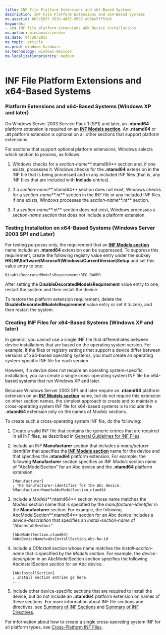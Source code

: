 ```yaml
---
title: INF File Platform Extensions and x64-Based Systems
description: INF File Platform Extensions and x64-Based Systems
ms.assetid: 062c58f7-3519-4835-9597-ab6be5ff5fe8
keywords:
- x64 INF file platform extensions WDK device installations
ms.author: windowsdriverdev
ms.date: 04/20/2017
ms.topic: article
ms.prod: windows-hardware
ms.technology: windows-devices
ms.localizationpriority: medium
---
```


# INF File Platform Extensions and x64-Based Systems


### <a href="" id="platform-extensions-and-x64-based-systems--windows-xp-and-later-"></a> Platform Extensions and x64-Based Systems (Windows XP and later)

On Windows Server 2003 Service Pack 1 (SP1) and later, an **.ntamd64** platform extension is required on an [**INF Models section**](inf-models-section.md). An **.ntamd64** or **.nt** platform extension is optional on all other sections that support platform extensions.

For sections that support optional platform extensions, Windows selects which section to process, as follows:

1.  Windows checks for a *section-name***.ntamd64** section and, if one exists, processes it. Windows checks for the **.ntamd64** extension in the INF file that is being processed and in any included INF files (that is, any INF files that are included with **Include** entries).

2.  If a *section-name***.ntamd64** section does not exist, Windows checks for a *section-name***.nt** section in the INF file or any included INF files. If one exists, Windows processes the *section-name***.nt** section.

3.  If a *section-name***.nt** section does not exist, Windows processes a *section-name* section that does not include a platform extension.

### <a href="" id="testing-installation-on-x64-based-systems--windows-server-2003-sp1-and"></a> Testing Installation on x64-Based Systems (Windows Server 2003 SP1 and Later)

For testing purposes only, the requirement that an [**INF Models section**](inf-models-section.md) name include an **.ntamd64** extension can be suppressed. To suppress this requirement, create the following registry value entry under the subkey **HKLM\\Software\\Microsoft\\Windows\\CurrentVersion\\Setup** and set this value entry to one:

```
DisableDecoratedModelsRequirement:REG_DWORD
```

After setting the **DisableDecoratedModelsRequirement** value entry to one, restart the system and then install the device.

To restore the platform extension requirement, delete the **DisableDecoratedModelsRequirement** value entry or set it to zero, and then restart the system.

### <a href="" id="creating-inf-files-for-x64-based-systems--windows-xp-and-later-"></a> Creating INF Files for x64-Based Systems (Windows XP and later)

In general, you cannot use a single INF file that differentiates between device installations that are based on the operating system version. For example, if the files or registry settings that support a device differ between versions of x64-based operating systems, you must create an operating system-specific INF file for each version.

However, if a device does not require an operating system-specific installation, you can create a single cross-operating system INF file for x64-based systems that run Windows XP and later.

Because Windows Server 2003 SP1 and later require an **.ntamd64** platform extension on an [**INF Models section**](inf-models-section.md) name, but do not require this extension on other section names, the simplest approach to create and to maintain a cross-operating system INF file for x64-based systems is to include the **.ntamd64** extension only on the names of *Models* sections.

To create such a cross-operating system INF file, do the following:

1.  Create a valid INF file that contains the generic entries that are required in all INF files, as described in [General Guidelines for INF Files](general-guidelines-for-inf-files.md).

2.  Include an INF **Manufacturer** section that includes a *manufacturer-identifier* that specifies the [**INF Models section**](inf-models-section.md) name for the device and that specifies the **.ntamd64** platform extension. For example, the following **Manufacturer** section specifies an INF *Models* section name of "AbcModelSection" for an Abc device and the **.ntamd64** platform extension.

    ```
    [Manufacturer]
    ; The manufacturer-identifier for the Abc device.
    %ManufacturerName%=AbcModelSection,ntamd64
    ```

3.  Include a *Models***.ntamd64** section whose name matches the *Models* section name that is specified by the *manufacturer-identifier* in the **Manufacturer** section. For example, the following AbcModelSection**.ntamd64** section for an Abc device includes a *device-description* that specifies an *install-section-name* of "AbcInstallSection."

    ```
    [AbcModelSection.ntamd64]
    %AbcDeviceName%=AbcInstallSection,Abc-hw-id
    ```

4.  Include a *DDInstall* section whose name matches the *install-section-name* that is specified by the *Models* section. For example, the *device-description* in an AbcModelSection section specifies the following AbcInstallSection section for an Abc device.

    ```
    [AbcInstallSection]
    ; Install section entries go here.
    ...
    ```

5.  Include other device-specific sections that are required to install the device, but do not include an **.ntamd64** platform extension on names of these sections. For more information about INF file sections and directives, see [Summary of INF Sections](summary-of-inf-sections.md) and [Summary of INF Directives](summary-of-inf-directives.md).

For information about how to create a single cross-operating system INF for all platform types, see [Cross-Platform INF Files](cross-platform-inf-files.md).

 

 





